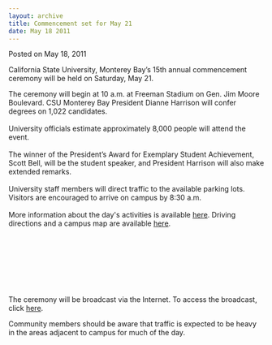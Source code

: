 ```yaml
---
layout: archive
title: Commencement set for May 21
date: May 18 2011
---
```





<span class="date">Posted on May 18, 2011    </span>
<p>California State University, Monterey Bay&#x2019;s 15th annual
commencement ceremony will be held on Saturday, May 21.&#xA0;</p>
<p>The ceremony will begin at 10 a.m. at Freeman Stadium on Gen.
Jim Moore Boulevard. CSU Monterey Bay President Dianne Harrison
will confer degrees on 1,022 candidates.<br>
<br>
University officials estimate approximately 8,000 people will
attend the event.<br>
<br>
The winner of the President&#x2019;s Award for Exemplary Student
Achievement, Scott Bell, will be the student speaker, and President
Harrison will also make extended remarks.<br>
<br>
University staff members will direct traffic to the available
parking lots. Visitors are encouraged to arrive on campus by 8:30
a.m.<br>
<br>
More information about the day&apos;s activities is available <a href="http://csumb.edu/commencement" rel="nofollow">here</a>. Driving
directions and a campus map are available <a href="http://cumb.edu/map" rel="nofollow">here</a>.</br></br></br></br></br></br></br></br></p>
<p>The ceremony will be broadcast via the Internet. To access the
broadcast, click <a href="http://csumb.edu/commencement" rel="nofollow">here</a>.</p>
<p>Community members should be aware that traffic is expected to be
heavy in the areas adjacent to campus for much of the day.<br>
&#xA0;</br></p>





